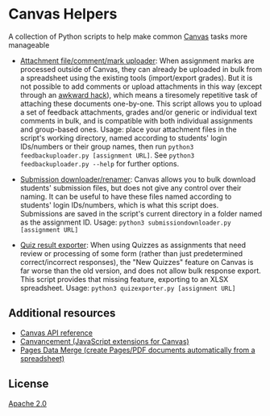 # Canvas Helpers
A collection of Python scripts to help make common [Canvas](https://www.instructure.com/canvas) tasks more manageable

- [Attachment file/comment/mark uploader](feedbackuploader.py): When assignment marks are processed outside of Canvas, they can already be uploaded in bulk from a spreadsheet using the existing tools (import/export grades). But it is not possible to add comments or upload attachments in this way (except through an [awkward hack](https://ltech.ljmu.ac.uk/wp-content/uploads/2017/04/Batch-Uploading-Student-Submissions-and-Feedback.pdf)), which means a tiresomely repetitive task of attaching these documents one-by-one. This script allows you to upload a set of feedback attachments, grades and/or generic or individual text comments in bulk, and is compatible with both individual assignments and group-based ones. Usage: place your attachment files in the script's working directory, named according to students' login IDs/numbers or their group names, then run `python3 feedbackuploader.py [assignment URL]`. See `python3 feedbackuploader.py --help` for further options.

- [Submission downloader/renamer](submissiondownloader.py): Canvas allows you to bulk download students' submission files, but does not give any control over their naming. It can be useful to have these files named according to students' login IDs/numbers, which is what this script does. Submissions are saved in the script's current directory in a folder named as the assignment ID. Usage: `python3 submissiondownloader.py [assignment URL]`

- [Quiz result exporter](quizexporter.py): When using Quizzes as assignments that need review or processing of some form (rather than just predetermined correct/incorrect responses), the "New Quizzes" feature on Canvas is far worse than the old version, and does not allow bulk response export. This script provides that missing feature, exporting to an XLSX spreadsheet. Usage: `python3 quizexporter.py [assignment URL]`


## Additional resources
- [Canvas API reference](https://canvas.instructure.com/doc/api/index.html)
- [Canvancement (JavaScript extensions for Canvas)](https://github.com/jamesjonesmath/canvancement)
- [Pages Data Merge (create Pages/PDF documents automatically from a spreadsheet)](https://iworkautomation.com/pages/script-tags-data-merge.html)


## License
[Apache 2.0](LICENSE)
